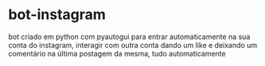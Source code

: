 # bot-instagram
 bot criado em python com pyautogui para entrar automaticamente na sua conta do instagram, interagir com outra conta dando um like e deixando um comentário na última postagem da mesma, tudo automaticamente
